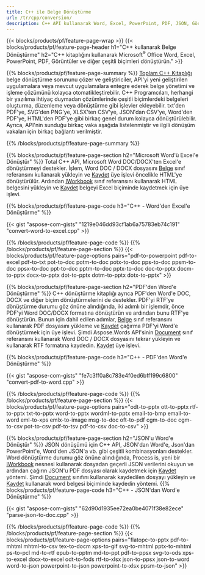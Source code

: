 ```yaml
---
title: C++ ile Belge Dönüştürme 
url: /tr/cpp/conversion/
description: C++ API kullanarak Word, Excel, PowerPoint, PDF, JSON, Görüntüler ve daha fazlası gibi çeşitli belge biçimlerini dönüştürün. 
---
```


{{< blocks/products/pf/feature-page-wrap >}}
{{< blocks/products/pf/feature-page-header h1="C++ kullanarak Belge Dönüştürme" h2="C++ kitaplığını kullanarak Microsoft<sup>&reg;</sup> Office Word, Excel, PowerPoint, PDF, Görüntüler ve diğer çeşitli biçimleri dönüştürün." >}}

{{% blocks/products/pf/feature-page-summary %}}
[Toplam C++ Kitaplığı](https://products.aspose.com/total/cpp/) belge dönüştürme sorununu çözer ve geliştiriciler, API'yi yeni geliştirilen uygulamalara veya mevcut uygulamalara entegre ederek belge yönetimi ve işleme çözümünü kolayca otomatikleştirebilir. C++ Programcıları, herhangi bir yazılıma ihtiyaç duymadan çözümlerinde çeşitli biçimlerdeki belgeleri oluşturma, düzenleme veya dönüştürme gibi işlevler ekleyebilir. txt'den PDF'ye, SVG'den PNG'ye, XLSX'ten CSV'ye, JSON'dan CSV'ye, Word'den PDF'ye, HTML'den PDF'ye gibi birkaç genel durum kolayca dönüştürülebilir. Ayrıca, API'nin sunduğu birkaç vaka aşağıda listelenmiştir ve ilgili dönüşüm vakaları için birkaç bağlantı verilmiştir. 

{{% /blocks/products/pf/feature-page-summary  %}}

{{% blocks/products/pf/feature-page-section  h2="Microsoft Word'ü Excel'e Dönüştür" %}}
Total C++ API, Microsoft Word DOC/DOCX'ten Excel'e dönüştürmeyi destekler.  İşlem, Word DOC / DOCX dosyasını [Belge](https://reference.aspose.com/words/cpp/class/aspose.words.document) sınıf referansını kullanarak yükleyin ve [Kaydet](https://reference.aspose.com/words/cpp/class/aspose.words.document#save_string_saveformat) üye işlevi öncelikle HTML'ye dönüştürülür. Ardından [IWorkbook](https://reference.aspose.com/cells/cpp/class/aspose.cells.i_workbook) sınıf referansını kullanarak HTML belgesini yükleyin ve [Kaydet](https://reference.aspose.com/cells/cpp/class/aspose.cells.i_workbook#a5dc7de23f7ceba76a05dc1d49f51502e) belgeyi Excel biçiminde kaydetmek için üye işlevi. 

{{% blocks/products/pf/feature-page-code h3="C++ - Word'den Excel'e Dönüştürme" %}}

{{< gist "aspose-com-gists" "1219e046dd93cf1ab6a75783eb74c191" "convert-word-to-excel.cpp" >}}

{{% /blocks/products/pf/feature-page-code  %}}
{{% /blocks/products/pf/feature-page-section %}}
{{< blocks/products/pf/feature-page-options pairs="pdf-to-powerpoint pdf-to-excel pdf-to-txt pot-to-doc potm-to-doc potx-to-doc pps-to-doc ppsm-to-doc ppsx-to-doc ppt-to-doc pptm-to-doc pptx-to-doc doc-to-pptx docm-to-pptx docx-to-pptx dot-to-pptx dotm-to-pptx dotx-to-pptx" >}}

{{% blocks/products/pf/feature-page-section  h2="PDF'den Word'e Dönüştürme" %}}
C++ dönüştürme kitaplığı ayrıca PDF'den Word'e DOC, DOCX ve diğer biçim dönüştürmelerini de destekler. PDF'yi RTF'ye dönüştürme durumu göz önüne alındığında, iki adımlı bir işlemdir, önce PDF'yi Word DOC/DOCX formatına dönüştürün ve ardından bunu RTF'ye dönüştürün. Bunun için dahil edilen adımlar, [Belge](https://reference.aspose.com/pdf/cpp/class/aspose.pdf.document) sınıf referansını kullanarak PDF dosyasını yükleme ve [Kaydet](https://reference.aspose.com/pdf/cpp/class/aspose.pdf.document#adb8061c585440fde49c1263e68837f01) çağırma PDF'yi Word'e dönüştürmek için  üye işlevi. Şimdi Aspose.Words API'sinin [Document](https://reference.aspose.com/words/cpp/class/aspose.words.document) sınıf referansını kullanarak Word DOC / DOCX dosyasını tekrar yükleyin ve kullanarak RTF formatına kaydedin. [Kaydet](https://reference.aspose.com/words/cpp/class/aspose.words.document#save_stream_saveformat) üye işlevi.

{{% blocks/products/pf/feature-page-code h3="C++ - PDF'den Word'e Dönüştürme" %}}

{{< gist "aspose-com-gists" "fe7c3ff0a8c783e4f0ed6bff199c6800" "convert-pdf-to-word.cpp" >}}

{{% /blocks/products/pf/feature-page-code  %}}
{{% /blocks/products/pf/feature-page-section %}}
{{< blocks/products/pf/feature-page-options pairs="odt-to-pptx ott-to-pptx rtf-to-pptx txt-to-pptx word-to-pptx wordml-to-pptx email-to-bmp email-to-word eml-to-xps emlx-to-image msg-to-doc oft-to-pdf cgm-to-doc cgm-to-csv pot-to-csv pdf-to-tsv pdf-to-csv doc-to-csv" >}}

{{% blocks/products/pf/feature-page-section  h2="JSON'u Word'e Dönüştür" %}}
JSON dönüşümü için C++ API, JSON'dan Word'e, Json'dan PowerPoint'e, Word'den JSON'a vb. gibi çeşitli kombinasyonları destekler. Word dönüştürme durumu göz önüne alındığında, Process is, yeni bir [IWorkbook](https://reference.aspose.com/cells/cpp/class/aspose.cells.i_workbook) nesnesi kullanarak dosyadan geçerli JSON verilerini okuyun ve ardından çağırın JSON'u PDF dosyası olarak kaydetmek için [Kaydet](https://reference.aspose.com/cells/cpp/class/aspose.cells.i_workbook#a9460f52a2dec8f4bf623a4905167d997) yöntemi. Şimdi [Document](https://reference.aspose.com/words/cpp/class/aspose.words.document) sınıfını kullanarak kaydedilen dosyayı yükleyin ve [Kaydet](https://reference.aspose.com/words/cpp/class/aspose.words.document#save_string_saveformat) kullanarak word belgesi biçiminde kaydedin  yöntemi.
{{% blocks/products/pf/feature-page-code h3="C++ - JSON'dan Word'e Dönüştürme" %}}

{{< gist "aspose-com-gists" "62d90d1935ee72ea0be4071f38e82ece" "parse-json-to-doc.cpp" >}}


{{% /blocks/products/pf/feature-page-code  %}}
{{% /blocks/products/pf/feature-page-section %}}
{{< blocks/products/pf/feature-page-options pairs="flatopc-to-pptx pdf-to-mhtml mhtml-to-csv tex-to-docm xps-to-gif svg-to-mhtml pptx-to-mhtml ps-to-pcl md-to-rtf epub-to-pptm md-to-ppt pdf-to-ppsx svg-to-ods xps-to-excel docx-to-excel odt-to-fods rtf-to-xlsx json-to-ppsx json-to-word word-to-json powerpoint-to-json powerpoint-to-xlsx ppsm-to-json" >}}